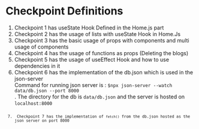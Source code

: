 # Checkpoint Definitions
<ol>
  <li> Checkpoint 1 has useState Hook Defined in the Home.js part </li>
  <li> Checkpoint 2 has the usage of lists with useState Hook in Home.Js</li>
  <li> Checkpoint 3 has the basic usage of props with components and multi usage of components</li>
  <li> Checkpoint 4 has the usage of functions as props (Deleting the blogs)</li>
  <li> Checkpoint 5 has the usage of useEffect Hook and how to use dependencies in it</li>
  <li> Checkpoint 6 has the implementation of the db.json which is used in the json-server<br> Command for running json server is : <code>$npx json-server --watch data/db.json --port 8000</code><br>. The directory for the db is <code>data/db.json</code> and the server is hosted on <code>localhost:8000<code></li>
  <li> Checkpoint 7 has the implementation of <code>fetch()</code> from the db.json hosted as the json server on port 8000</li>
</ol>
